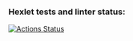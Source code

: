 ### Hexlet tests and linter status:
[![Actions Status](https://github.com/almazidiyatshin/frontend-project-lvl2/workflows/hexlet-check/badge.svg)](https://github.com/almazidiyatshin/frontend-project-lvl2/actions)